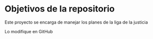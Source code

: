 # Objetivos de la repositorio

Este proyecto se encarga de manejar los planes de la liga de la justicia


Lo modifique en GitHub
